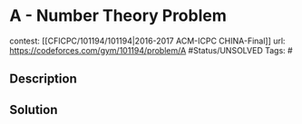 # A - Number Theory Problem

contest: [[CFICPC/101194/101194|2016-2017 ACM-ICPC CHINA-Final]]
url: https://codeforces.com/gym/101194/problem/A
#Status/UNSOLVED
Tags: #

## Description

## Solution

